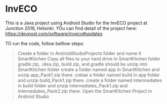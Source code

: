 # InvECO

This is a Java project using Android Studio for the InvECO project at Junction 2016, Helsinki. YOu can find detail of the project here: https://devpost.com/software/inveco#updates 

TO run the code, follow belllow steps:
> Create a folder in AndroidStudioProjects folder and name it SmartKitchen 
> Copy all files to your hard drive in SmartKitchen folder
> gradle.zip, .idea.zip, build.zip, and.gradle should be unzip into SmartKitchen folder
> create a folder named app in SmartKitchen and unzip app_Pack1.zip there. 
> cretae a folder named build in app folder and unzip build_Pack1.zip there.
> create a folder named intermediates in build folder and unzip internediates_Pack1.zip and internediates_Pack2.zip there.
> Open the SmartKitchen Project in Android Studio 
